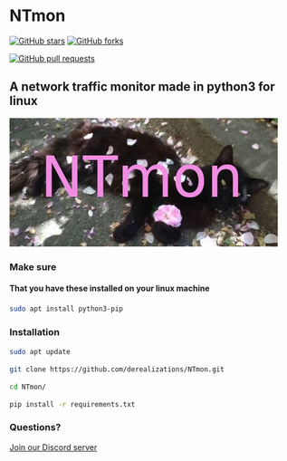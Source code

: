# NTmon
[![GitHub stars](https://img.shields.io/github/stars/derealizations/NTmon.svg)](https://github.com/derealizations/NTmon/stargazers)
[![GitHub forks](https://img.shields.io/github/forks/derealizations/NTmon.svg)](https://github.com/derealizations/NTmon/network/members)

[![GitHub pull requests](https://img.shields.io/github/issues-pr/derealizations/NTmon.svg)](https://github.com/derealizations/NTmon/pulls)
## A network traffic monitor made in python3 for linux
![Banner](banner1.jpg)

### Make sure
#### That you have these installed on your linux machine
```bash
sudo apt install python3-pip
```

### Installation
```bash
sudo apt update
```
```bash
git clone https://github.com/derealizations/NTmon.git
```
```bash
cd NTmon/
```
```bash
pip install -r requirements.txt
```

### Questions?
[Join our Discord server](https://discord.gg/28mFzDeG6U)
